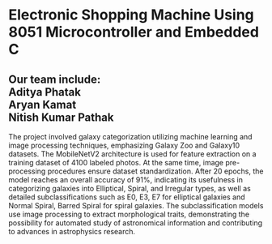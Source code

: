 # Electronic Shopping Machine Using 8051 Microcontroller and Embedded C #

## Our team include:<br>Aditya Phatak<br>Aryan Kamat<br>Nitish Kumar Pathak

 The project involved galaxy categorization utilizing machine learning and image 
processing techniques, emphasizing Galaxy Zoo and 
Galaxy10 datasets. The MobileNetV2 architecture is used for 
feature extraction on a training dataset of 4100 labeled photos. 
At the same time, image pre-processing procedures ensure 
dataset standardization. After 20 epochs, the model reaches 
an overall accuracy of 91%, indicating its usefulness in 
categorizing galaxies into Elliptical, Spiral, and Irregular 
types, as well as detailed subclassifications such as E0, E3, E7 
for elliptical galaxies and Normal Spiral, Barred Spiral for 
spiral galaxies. The subclassification models use image 
processing to extract morphological traits, demonstrating the 
possibility for automated study of astronomical information 
and contributing to advances in astrophysics research.
